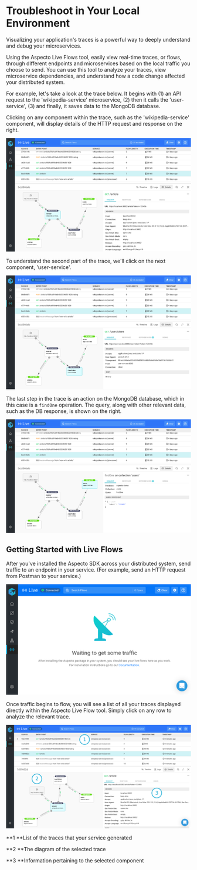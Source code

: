 # Troubleshoot in Your Local Environment

Visualizing your application's traces is a powerful way to deeply understand and debug your microservices. 

Using the Aspecto Live Flows tool, easily view real-time traces, or flows, through different endpoints and microservices based on the local traffic you choose to send. You can use this tool to analyze your traces, view microservice dependencies, and understand how a code change affected your distributed system.

For example, let's take a look at the trace below. It begins with (1) an API request to the 'wikipedia-service' microservice, (2) then it calls the 'user-service', (3) and finally, it saves data to the MongoDB database.

Clicking on any component within the trace, such as the 'wikipedia-service' component, will display details of the HTTP request and response on the right. 

![Flow starts from a GET request to 'wikipedia-service'](../../.gitbook/assets/flow-wikipedia-service.png)

To understand the second part of the trace, we'll click on the next component, 'user-service'.

![](../../.gitbook/assets/flow-user-service.png)

The last step in the trace is an action on the MongoDB database, which in this case is a `findOne` operation. The query, along with other relevant data, such as the DB response, is shown on the right.

![](../../.gitbook/assets/flow-users-db.png)

## Getting Started with Live Flows 

After you've installed the Aspecto SDK across your distributed system, send traffic to an endpoint in your service. (For example, send an HTTP request from Postman to your service.)

![](<../../.gitbook/assets/image (12).png>)

Once traffic begins to flow, you will see a list of all your traces displayed directly within the Aspecto Live Flow tool. Simply click on any row to analyze the relevant trace. 

![Live Flows displaying flows](../../.gitbook/assets/live-flows-ui-numbered.png)

**1 **List of the traces that your service generated

**2 **The diagram of the selected trace

**3 **Information pertaining to the selected component


